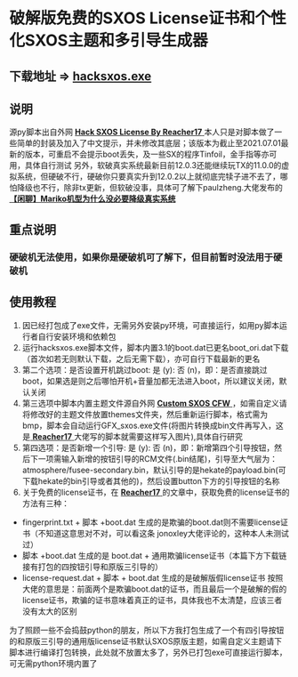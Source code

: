 # 破解版免费的SXOS License证书和个性化SXOS主题和多引导生成器

## 下载地址 => [hacksxos.exe](https://gitee.com/mouxangitee/hack-sxos/releases)

## 说明
源py脚本出自外网 [ **Hack SXOS License By Reacher17** ](https://gbatemp.net/threads/hack-sxos.582831/page-63) 本人只是对脚本做了一些简单的封装及加入了中文提示，并未修改其底层；该版本为截止至2021.07.01最新的版本，可重启不会提示boot丢失，及一些SX的程序Tinfoil，金手指等亦可用，具体自行测试
另外，软破真实系统最新目前12.0.3还能继续玩TX的11.0.0的虚拟系统，但硬破不行，硬破你只要真实升到12.0.2以上就彻底完犊子进不去了，哪怕降级也不行，除非tx更新，但软破没事，具体可了解下paulzheng.大佬发布的 [ **【闲聊】Mariko机型为什么没必要降级真实系统** ](https://www.91wii.com/thread-251267-1-1.html)

## 重点说明
### 硬破机无法使用，如果你是硬破机可了解下，但目前暂时没法用于硬破机 

## 使用教程
1. 因已经打包成了exe文件，无需另外安装py环境，可直接运行，如用py脚本运行者自行安装环境和依赖包
2. 运行hacksxos.exe脚本文件，脚本内置3.1的boot.dat已更名boot_ori.dat下载（首次如若无则默认下载，之后无需下载），亦可自行下载最新的更名
3. 第二个选项：是否设置开机跳过boot: 是 (y): 否 (n)，即：是否直接跳过boot，如果选是则之后哪怕开机+音量加都无法进入boot，所以建议关闭，默认关闭
4. 第三选项中脚本内置主题文件源自外网 [ **Custom SXOS CFW** ](https://gbatemp.net/threads/custom-sxos-cfw.588020/#post-9463428)，如需自定义请将修改好的主题文件放置themes文件夹，然后重新运行脚本，格式需为bmp，脚本会自动运行GFX_sxos.exe文件(将图片转换成bin文件再写入，这是[ **Reacher17** ](https://gbatemp.net/threads/hack-sxos.582831/page-63)大佬写的脚本就需要这样写入图片),具体自行研究
5. 第四选项：是否新增一个引导: 是 (y): 否 (n)，即：新增第四个引导按钮，然后下一项需输入新增的按钮引导的RCM文件(.bin结尾)，引导至大气层为：atmosphere/fusee-secondary.bin，默认引导的是hekate的payload.bin(可下载hekate的bin引导或者其他的)，然后设置button下方的引导按钮的名称
6. 关于免费的license证书，在 [ **Reacher17** ](https://gbatemp.net/threads/hack-sxos.582831/page-63) 的文章中，获取免费的license证书的方法有三种：
- fingerprint.txt + 脚本 +boot.dat 生成的是欺骗的boot.dat则不需要license证书（不知道这意思对不对，可以看这条 jonoxley大佬评论的，这种本人未测试过）
- 脚本 +boot.dat  生成的是 boot.dat + 通用欺骗license证书（本篇下方下载链接有打包的四按钮引导和原版三引导的）
- license-request.dat + 脚本 + boot.dat 生成的是破解版假license证书
按照大佬的意思是：前面两个是欺骗boot.dat的证书，而且最后一个是破解的假的license证书，欺骗的证书意味着真正的证书，具体我也不太清楚，应该三者没有太大的区别

为了照顾一些不会捣鼓python的朋友，所以下方我打包生成了一个有四引导按钮的和原版三引导的通用版license证书默认SXOS原版主题，如需自定义主题请下脚本进行编译打包转换，此处就不放置太多了，另外已打包exe可直接运行脚本，可无需python环境内置了
